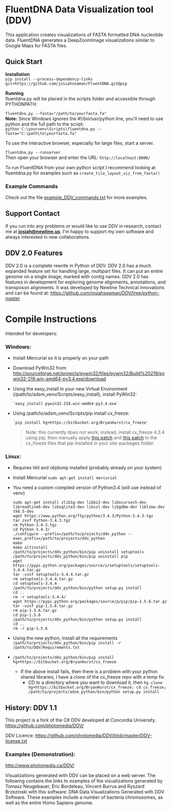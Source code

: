 ﻿# FluentDNA Data Visualization tool (DDV) 

This application creates visualizations of FASTA formatted DNA nucleotide data.
FluentDNA generates a DeepZoomImage visualizations similar to Google Maps for FASTA files.

## Quick Start
**Installation**  
`pip install --process-dependency-links git+https://github.com/josiahseaman/FluentDNA.git@pip`

**Running**  
fluentdna.py will be placed in the scripts folder and accessible through PYTHONPATH.

`fluentdna.py --fasta="/path/to/yourfasta.fa"`  
**Note:** Since Windows ignores the #!/bin/usr/python line, you'll need to use python and the full path to the script:  
`python C:\yourvenv\Scripts\fluentdna.py --fasta="C:\path\to\yourfasta.fa"`  

To use the interactive browser, especially for large files, start a server.  

`fluentdna.py --runserver`  
Then open your browser and enter the URL: `http://localhost:8000/`  

To run FluentDNA from your own python script I recommend looking at fluentdna.py for examples such as `create_tile_layout_viz_from_fasta()`

### Example Commands
Check out the file [example_DDV_commands.txt](https://github.com/josiahseaman/DDV/blob/python-master/example_DDV_commands.txt) for more examples.

## Support Contact 
If you run into any problems or would like to use DDV in research, contact me at **josiah@newline.us**.  I'm happy to support my own software and always interested in new collaborations.

## DDV 2.0 Features

DDV 2.0 is a complete rewrite in Python of DDV.  DDV 2.0 has a much expanded feature set for handling
large, multipart files.  It can put an entire genome on a single image, marked with contig names.
DDV 2.0 has features in development for exploring genome alignments, annotations, and transposon alignments.
It was developed by Newline Technical Innovations and can be found at:
https://github.com/josiahseaman/DDV/tree/python-master


# Compile Instructions
Intended for developers:

### Windows:

  - Install Mercurial so it is properly on your path
  - Download PyWin32 from: http://sourceforge.net/projects/pywin32/files/pywin32/Build%20219/pywin32-219.win-amd64-py3.4.exe/download
  - Using the easy_install in your new Virtual Environment (/path/to/adsm_venv/Scripts/easy_install), install PyWin32:

        `easy_install pywin32-219.win-amd64-py3.4.exe`

  - Using /path/to/adsm_venv/Scripts/pip install cx_freeze:

        `pip install hg+https://bitbucket.org/BryanHurst/cx_freeze`

    > Note: this currently does not work; instead, install cx_freeze 4.3.4 using pip, then manually apply [this patch](https://bitbucket.org/BryanHurst/cx_freeze/commits/eba6cb644d390f69f07adbf9fdcead71ec0feebf?at=default) and [this patch](https://bitbucket.org/BryanHurst/cx_freeze/commits/22d73fe6386d92834339bdea30b3786a3543b2de?at=default) to the cx_freeze files that pip installed in your site-packages folder.

### Linux:

  - Requires ldd and objdump installed (probably already on your system)
  - Install Mercurial `sudo apt-get install mercurial`
  - You need a custom compiled version of Python3.4 (will use instead of venv)

        sudo apt-get install zlib1g-dev libbz2-dev libncurses5-dev libreadline6-dev libsqlite3-dev libssl-dev libgdbm-dev liblzma-dev tk8.5-dev
        wget https://www.python.org/ftp/python/3.4.3/Python-3.4.3.tgz
        tar zxvf Python-3.4.3.tgz
        rm Python-3.4.3.tgz
        cd Python-3.4.3/
        ./configure --prefix=/path/to/projects/ddv_python --exec_prefix=/path/to/projects/ddv_python
        make
        make altinstall
        /path/to/projects/ddv_python/bin/pip uninstall setuptools
        /path/to/projects/ddv_python/bin/pip uninstall pip
        wget https://pypi.python.org/packages/source/s/setuptools/setuptools-3.4.4.tar.gz
	    tar -vzxf setuptools-3.4.4.tar.gz
	    rm setuptools-3.4.4.tar.gz
	    cd setuptools-3.4.4
        /path/to/projects/ddv_python/bin/python setup.py install
        cd ..
        rm -r setuptools-3.4.4/
        wget https://pypi.python.org/packages/source/p/pip/pip-1.5.6.tar.gz
	    tar -vzxf pip-1.5.6.tar.gz
	    rm pip-1.5.6.tar.gz
	    cd pip-1.5.6
	    /path/to/projects/ddv_python/bin/python setup.py install
	    cd ..
	    rm -r pip-1.5.6

  - Using the new python, install all the requirements `/path/to/projects/ddv_python/bin/pip install -r /path/to/DDV/Requirements.txt`
  - `/path/to/projects/ddv_python/bin/pip install hg+https://bitbucket.org/BryanHurst/cx_freeze`
    - If the above install fails, then there is a problem with your python shared libraries, I have a clone of the cx_freeze repo with a temp fix
      - CD to a directory where you want to download it, then `hg clone hg+https://bitbucket.org/BryanHurst/cx_freeze; cd cx_freeze; /path/to/projects/adsm_python/bin/python setup.py install`

## History: DDV 1.1
This project is a fork of the C# DDV developed at Concordia University.
https://github.com/photomedia/DDV/

DDV Licence:
https://github.com/photomedia/DDV/blob/master/DDV-license.txt

### Examples (Demonstration):

http://www.photomedia.ca/DDV/

Visualizations generated with DDV can be placed on a web server. 
The following contains the links to examples of the visualizations 
generated by Tomasz Neugebauer, Éric Bordeleau, Vincent Burrus and Ryszard Brzezinski 
with this software: DNA Data Visualizations Generated with DDV Software. 
These examples include a number of bacteria chromosomes, as well as the entire Homo Sapiens genome. 
